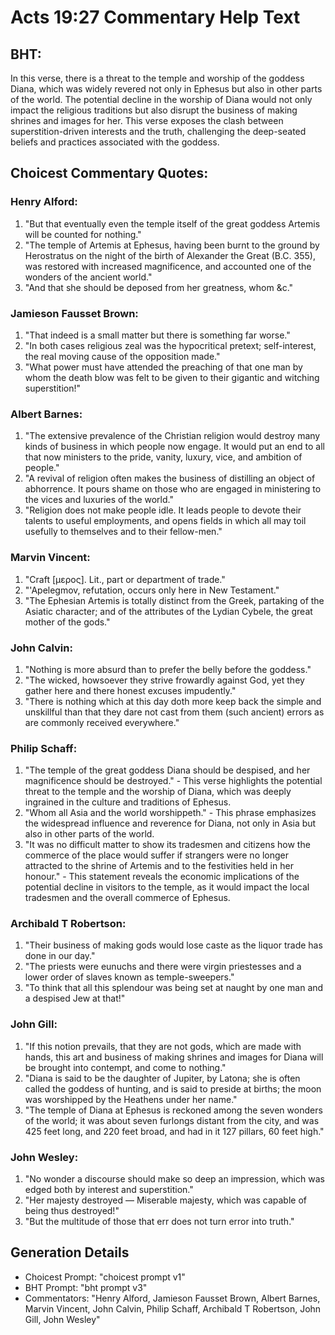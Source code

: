 # Acts 19:27 Commentary Help Text

## BHT:
In this verse, there is a threat to the temple and worship of the goddess Diana, which was widely revered not only in Ephesus but also in other parts of the world. The potential decline in the worship of Diana would not only impact the religious traditions but also disrupt the business of making shrines and images for her. This verse exposes the clash between superstition-driven interests and the truth, challenging the deep-seated beliefs and practices associated with the goddess.

## Choicest Commentary Quotes:
### Henry Alford:
1. "But that eventually even the temple itself of the great goddess Artemis will be counted for nothing." 
2. "The temple of Artemis at Ephesus, having been burnt to the ground by Herostratus on the night of the birth of Alexander the Great (B.C. 355), was restored with increased magnificence, and accounted one of the wonders of the ancient world."
3. "And that she should be deposed from her greatness, whom &c."

### Jamieson Fausset Brown:
1. "That indeed is a small matter but there is something far worse."
2. "In both cases religious zeal was the hypocritical pretext; self-interest, the real moving cause of the opposition made."
3. "What power must have attended the preaching of that one man by whom the death blow was felt to be given to their gigantic and witching superstition!"

### Albert Barnes:
1. "The extensive prevalence of the Christian religion would destroy many kinds of business in which people now engage. It would put an end to all that now ministers to the pride, vanity, luxury, vice, and ambition of people."
2. "A revival of religion often makes the business of distilling an object of abhorrence. It pours shame on those who are engaged in ministering to the vices and luxuries of the world."
3. "Religion does not make people idle. It leads people to devote their talents to useful employments, and opens fields in which all may toil usefully to themselves and to their fellow-men."

### Marvin Vincent:
1. "Craft [μερος]. Lit., part or department of trade."
2. "'Apelegmov, refutation, occurs only here in New Testament."
3. "The Ephesian Artemis is totally distinct from the Greek, partaking of the Asiatic character; and of the attributes of the Lydian Cybele, the great mother of the gods."

### John Calvin:
1. "Nothing is more absurd than to prefer the belly before the goddess." 
2. "The wicked, howsoever they strive frowardly against God, yet they gather here and there honest excuses impudently."
3. "There is nothing which at this day doth more keep back the simple and unskillful than that they dare not cast from them (such ancient) errors as are commonly received everywhere."

### Philip Schaff:
1. "The temple of the great goddess Diana should be despised, and her magnificence should be destroyed." - This verse highlights the potential threat to the temple and the worship of Diana, which was deeply ingrained in the culture and traditions of Ephesus.
2. "Whom all Asia and the world worshippeth." - This phrase emphasizes the widespread influence and reverence for Diana, not only in Asia but also in other parts of the world.
3. "It was no difficult matter to show its tradesmen and citizens how the commerce of the place would suffer if strangers were no longer attracted to the shrine of Artemis and to the festivities held in her honour." - This statement reveals the economic implications of the potential decline in visitors to the temple, as it would impact the local tradesmen and the overall commerce of Ephesus.

### Archibald T Robertson:
1. "Their business of making gods would lose caste as the liquor trade has done in our day."
2. "The priests were eunuchs and there were virgin priestesses and a lower order of slaves known as temple-sweepers."
3. "To think that all this splendour was being set at naught by one man and a despised Jew at that!"

### John Gill:
1. "If this notion prevails, that they are not gods, which are made with hands, this art and business of making shrines and images for Diana will be brought into contempt, and come to nothing."
2. "Diana is said to be the daughter of Jupiter, by Latona; she is often called the goddess of hunting, and is said to preside at births; the moon was worshipped by the Heathens under her name."
3. "The temple of Diana at Ephesus is reckoned among the seven wonders of the world; it was about seven furlongs distant from the city, and was 425 feet long, and 220 feet broad, and had in it 127 pillars, 60 feet high."

### John Wesley:
1. "No wonder a discourse should make so deep an impression, which was edged both by interest and superstition."
2. "Her majesty destroyed — Miserable majesty, which was capable of being thus destroyed!"
3. "But the multitude of those that err does not turn error into truth."


## Generation Details
- Choicest Prompt: "choicest prompt v1"
- BHT Prompt: "bht prompt v3"
- Commentators: "Henry Alford, Jamieson Fausset Brown, Albert Barnes, Marvin Vincent, John Calvin, Philip Schaff, Archibald T Robertson, John Gill, John Wesley"
